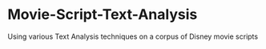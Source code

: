# Movie-Script-Text-Analysis
Using various Text Analysis techniques on a corpus of Disney movie scripts
